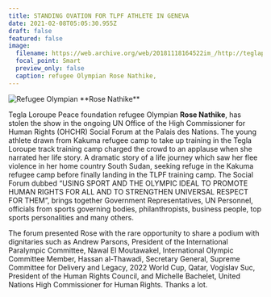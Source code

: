 ```yaml
---
title: STANDING OVATION FOR TLPF ATHLETE IN GENEVA
date: 2021-02-08T05:05:30.955Z
draft: false
featured: false
image:
  filename: https://web.archive.org/web/20181118164522im_/http://teglapeacefoundation.org/wp-content/uploads/2018/10/un-rose-lokonyen_0-1-800x533.jpg
  focal_point: Smart
  preview_only: false
  caption: refugee Olympian Rose Nathike,
---
```



![](https://web.archive.org/web/20181118164522im_/http://teglapeacefoundation.org/wp-content/uploads/2018/10/un-rose-lokonyen_0-1-800x533.jpg "Refugee Olympian **Rose Nathike**")

Tegla Loroupe Peace foundation refugee Olympian **Rose Nathike**, has stolen the show in the ongoing UN Office of the High Commissioner for Human Rights (OHCHR) Social Forum at the Palais des Nations. The young athlete drawn from Kakuma refugee camp to take up training in the Tegla Loroupe track training camp charged the crowd to an applause when she narrated her life story. A dramatic story of a life journey which saw her flee violence in her home country South Sudan, seeking refuge in the Kakuma refugee camp before finally landing in the TLPF training camp. The Social Forum dubbed “USING SPORT AND THE OLYMPIC IDEAL TO PROMOTE HUMAN RIGHTS FOR ALL AND TO STRENGTHEN UNIVERSAL RESPECT FOR THEM”, brings together Government Representatives, UN Personnel, officials from sports governing bodies, philanthropists, business people, top sports personalities and many others.

The forum presented Rose with the rare opportunity to share a podium with dignitaries such as Andrew Parsons, President of the International Paralympic Committee, Nawal El Moutawakel, International Olympic Committee Member, Hassan al-Thawadi, Secretary General, Supreme Committee for Delivery and Legacy, 2022 World Cup, Qatar, Vogislav Suc, President of the Human Rights Council, and Michelle Bachelet, United Nations High Commissioner for Human Rights. Thanks a lot.